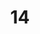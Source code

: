 ---
title: 14
category: Paint
created: 2020-02-22
image: "./images/14.jpg"
image_caption: diente
---